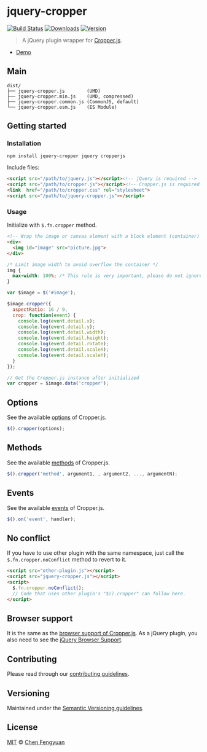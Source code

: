 # jquery-cropper

[![Build Status](https://travis-ci.org/fengyuanchen/jquery-cropper.svg)](https://travis-ci.org/fengyuanchen/jquery-cropper) [![Downloads](https://img.shields.io/npm/dm/jquery-cropper.svg)](https://www.npmjs.com/package/jquery-cropper) [![Version](https://img.shields.io/npm/v/jquery-cropper.svg)](https://www.npmjs.com/package/jquery-cropper)

> A jQuery plugin wrapper for [Cropper.js](https://github.com/fengyuanchen/cropperjs).

- [Demo](https://fengyuanchen.github.io/jquery-cropper)

## Main

```text
dist/
├── jquery-cropper.js        (UMD)
├── jquery-cropper.min.js    (UMD, compressed)
├── jquery-cropper.common.js (CommonJS, default)
└── jquery-cropper.esm.js    (ES Module)
```

## Getting started

### Installation

```shell
npm install jquery-cropper jquery cropperjs
```

Include files:

```html
<script src="/path/to/jquery.js"></script><!-- jQuery is required -->
<script src="/path/to/cropper.js"></script><!-- Cropper.js is required -->
<link  href="/path/to/cropper.css" rel="stylesheet">
<script src="/path/to/jquery-cropper.js"></script>
```

### Usage

Initialize with `$.fn.cropper` method.

```html
<!-- Wrap the image or canvas element with a block element (container) -->
<div>
  <img id="image" src="picture.jpg">
</div>
```

```css
/* Limit image width to avoid overflow the container */
img {
  max-width: 100%; /* This rule is very important, please do not ignore this! */
}
```

```js
var $image = $('#image');

$image.cropper({
  aspectRatio: 16 / 9,
  crop: function(event) {
    console.log(event.detail.x);
    console.log(event.detail.y);
    console.log(event.detail.width);
    console.log(event.detail.height);
    console.log(event.detail.rotate);
    console.log(event.detail.scaleX);
    console.log(event.detail.scaleY);
  }
});

// Get the Cropper.js instance after initialized
var cropper = $image.data('cropper');
```

## Options

See the available [options](https://github.com/fengyuanchen/cropperjs#options) of Cropper.js.

```js
$().cropper(options);
```

## Methods

See the available [methods](https://github.com/fengyuanchen/cropperjs#methods) of Cropper.js.

```js
$().cropper('method', argument1, , argument2, ..., argumentN);
```

## Events

See the available [events](https://github.com/fengyuanchen/cropperjs#events) of Cropper.js.

```js
$().on('event', handler);
```

## No conflict

If you have to use other plugin with the same namespace, just call the `$.fn.cropper.noConflict` method to revert to it.

```html
<script src="other-plugin.js"></script>
<script src="jquery-cropper.js"></script>
<script>
  $.fn.cropper.noConflict();
  // Code that uses other plugin's "$().cropper" can follow here.
</script>
```

## Browser support

It is the same as the [browser support of Cropper.js](https://github.com/fengyuanchen/cropperjs#browser-support). As a jQuery plugin, you also need to see the [jQuery Browser Support](http://jquery.com/browser-support/).

## Contributing

Please read through our [contributing guidelines](CONTRIBUTING.md).

## Versioning

Maintained under the [Semantic Versioning guidelines](http://semver.org/).

## License

[MIT](http://opensource.org/licenses/MIT) © [Chen Fengyuan](http://chenfengyuan.com)
